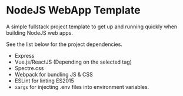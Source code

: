 # NodeJS WebApp Template

A simple fullstack project template to get up and running quickly when building NodeJS web apps.

See the list below for the project dependencies.

- Express
- Vue.js/ReactJS (Depending on the selected tag)
- Spectre.css
- Webpack for bundling JS & CSS
- ESLint for linting ES2015
- `xargs` for injecting .env files into environment variables.

